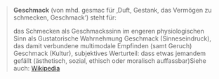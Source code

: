 > **Geschmack** (von mhd. gesmac für ‚Duft, Gestank, das Vermögen zu schmecken, Geschmack‘) steht für:
>
> das Schmecken als Geschmackssinn im engeren physiologischen Sinn als Gustatorische Wahrnehmung
> Geschmack (Sinneseindruck), das damit verbundene multimodale Empfinden (samt Geruch)
> Geschmack (Kultur), subjektives Werturteil: dass etwas jemandem gefällt (ästhetisch, sozial, ethisch oder moralisch auffassbar)Siehe auch:
> [Wikipedia](https://de.wikipedia.org/wiki/Geschmack)
